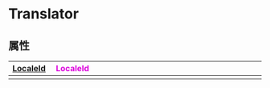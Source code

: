 # Translator

## 属性

|<div style="width:700px">[LocaleId](/Api/Enums/LocaleId.md) &emsp;<font color="dd00dd">LocaleId</font></div>|
|:---|
||

